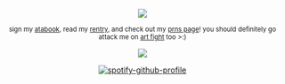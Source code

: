 <div align="center">
  
![](https://komarev.com/ghpvc/?username=astrobarrage&color=dcad48&label=☀︎)           

<div align="center">

<sub> sign my [atabook](https://astrobarrage.atabook.org/), read my [rentry](https://rentry.co/firecrackerz), and check out my [prns page](https://pronouns.cc/@astrobarrage)! you should definitely go attack me on [art fight](https://artfight.net/~astrobarrage) too >:)

<div align="center">

![](https://i.postimg.cc/05c1ZWY2/tellymon-resized.png)

<div align="center">
  
[![spotify-github-profile](https://spotify-github-profile.kittinanx.com/api/view?uid=31opbigsvunesjz4xby6hfaiowlm&cover_image=true&theme=natemoo-re&show_offline=false&background_color=121212&interchange=false&bar_color=53b14f&bar_color_cover=true)](https://spotify-github-profile.kittinanx.com/api/view?uid=31opbigsvunesjz4xby6hfaiowlm&redirect=true)

